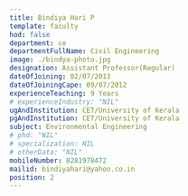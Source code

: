 ```yaml
---
title: Bindiya Hari P
template: faculty
hod: false
department: ce
departmentFullName: Civil Engineering
image: ./bindya-photo.jpg
designation: Assistant Professor(Regular)
dateOfJoining: 02/07/2013
dateOfJoiningCape: 09/07/2012
experienceTeaching: 9 Years
# experienceIndustry: "NIL"
ugAndInstitution: CET/University of Kerala
pgAndInstitution: CET/University of Kerala
subject: Environmental Engineering
# phd: "NIL"
# specialization: NIL
# otherData: "NIL"
mobileNumber: 8281978472
mailid: bindiyahari@yahoo.co.in
position: 2
---
```

